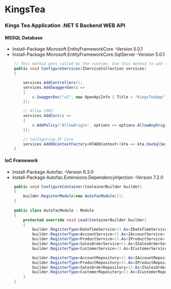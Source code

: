 # KingsTea
<H3> Kings Tea Application .NET 5 Backend WEB API </H3>

<H4>MSSQL Database</H4>
<ul>
  <li>
    Install-Package Microsoft.EntityFrameworkCore -Version 5.0.1
  </li>
    <li>
    Install-Package Microsoft.EntityFrameworkCore.SqlServer -Version 5.0.1
  </li>   
</ul>

```c#
    // This method gets called by the runtime. Use this method to add services to the container.
    public void ConfigureServices(IServiceCollection services)
    {

        services.AddControllers();
        services.AddSwaggerGen(c =>
        {
            c.SwaggerDoc("v1", new OpenApiInfo { Title = "KingsTeaApp", Version = "v1" });
        });

        // Allow CORS
        services.AddCors(c =>
        {
            c.AddPolicy("AllowOrigin", options => options.AllowAnyOrigin());
        });

        // Configuring EF Core
        services.AddDbContextFactory<KTADbContext>(kta => kta.UseSqlServer(Configuration["DefaultConnection"]));            
    }
```
</hr>
    
<H4>IoC Framework</H4>
<ul>
  <li>
    Install-Package Autofac -Version 6.3.0
  </li>
    <li>
    Install-Package Autofac.Extensions.DependencyInjection -Version 7.2.0
  </li>   
</ul>

```c#
    public void ConfigureContainer(ContainerBuilder builder)
    {
        builder.RegisterModule(new AutofacModule());
    }
    
    public class AutofacModule : Module
    {
        protected override void Load(ContainerBuilder builder)
        {
            builder.RegisterType<DateTimeService>().As<IDateTimeService>().InstancePerLifetimeScope();
            builder.RegisterType<AccountService>().As<IAccountService>().InstancePerLifetimeScope();
            builder.RegisterType<ProductService>().As<IProductService>().InstancePerLifetimeScope();
            builder.RegisterType<SalesOrderService>().As<ISalesOrderService>().InstancePerLifetimeScope();
            builder.RegisterType<CustomerService>().As<ICustomerService>().InstancePerLifetimeScope();

            builder.RegisterType<AccountRepository>().As<IAccountRepository>().InstancePerLifetimeScope();
            builder.RegisterType<ProductRepository>().As<IProductRepository>().InstancePerLifetimeScope();
            builder.RegisterType<SalesOrderRepository>().As<ISalesOrderRepository>().InstancePerLifetimeScope();
            builder.RegisterType<CustomerRepository>().As<ICustomerRepository>().InstancePerLifetimeScope();
        }
    }
```
